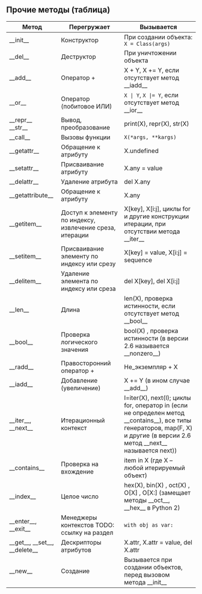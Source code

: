 ## Прочие методы (таблица)

| Метод | Перегружает | Вызывается |
|---|---|-----| 
| \_\_init\_\_ | Конструктор | При создании объекта: `X = Class(args)` |
| \_\_del\_\_ | Деструктор | При уничтожении объекта |
| \_\_add\_\_ | Оператор + | X + Y, X += Y, если отсутствует метод \_\_iadd\_\_ |
| \_\_or\_\_ | Оператор (побитовое ИЛИ) | `X \| Y`, `X \|= Y`, если отсутствует метод \_\_ior\_\_ |
| \_\_repr\_\_<br/>\_\_str\_\_ | Вывод, преобразование | print(X), repr(X), str(X) |
| \_\_call\_\_ | Вызовы функции | `X(*args, **kargs)` |
| \_\_getattr\_\_ | Обращение к атрибуту | X.undefined |
| \_\_setattr\_\_ | Присваивание атрибуту | X.any = value |
| \_\_delattr\_\_ | Удаление атрибута | del X.any |
| \_\_getattribute\_\_ | Обращение к атрибуту | X.any |
| \_\_getitem\_\_ | Доступ к элементу по индексу, извлечение среза, итерации | X\[key\], X\[i:j\], циклы for и другие конструкции итерации, при отсутствии метода \_\_iter\_\_ |
| \_\_setitem\_\_ | Присваивание элементу по индексу или срезу | X\[key\] = value, X\[i:j\] = sequence|  
| \_\_delitem\_\_ | Удаление элемента по индексу или среза | del X\[key\], del X\[i:j\]|  
| \_\_len\_\_ | Длина | len(X), проверка истинности, если отсутствует метод \_\_bool\_\_|  
| \_\_bool\_\_ | Проверка логического значения | bool(X) , проверка истинности (в версии 2.6 называется \_\_nonzero\_\_)|  
| \_\_radd\_\_ | Правосторонний оператор + | Не_экземпляр + X|  
| \_\_iadd\_\_ | Добавление (увеличение) | X += Y (в ином случае \_\_add\_\_)|  
| \_\_iter\_\_, \_\_next\_\_ | Итерационный контекст | I=iter(X), next(I); циклы for, оператор in (если не определен метод \_\_contains\_\_), все типы генераторов, map(F, X) и другие (в версии 2.6 метод \_\_next\_\_ называется next))|  
| \_\_contains\_\_ | Проверка на вхождение | item in X (где X – любой итерируемый объект)|  
| \_\_index\_\_ | Целое число | hex(X), bin(X) , oct(X) , O\[X\] , O\[X:\] (замещает методы \_\_oct\_\_, \_\_hex\_\_ в Python 2)|  
| \_\_enter\_\_, \_\_exit\_\_ | Менеджеры контекстов TODO: ссылку на раздел | `with obj as var:`|  
| \_\_get\_\_, \_\_set\_\_, \_\_delete\_\_ | Дескрипторы атрибутов | X.attr, X.attr = value, del X.attr|  
| \_\_new\_\_ | Создание |  Вызывается при создании объектов, перед вызовом метода \_\_init\_\_|  

